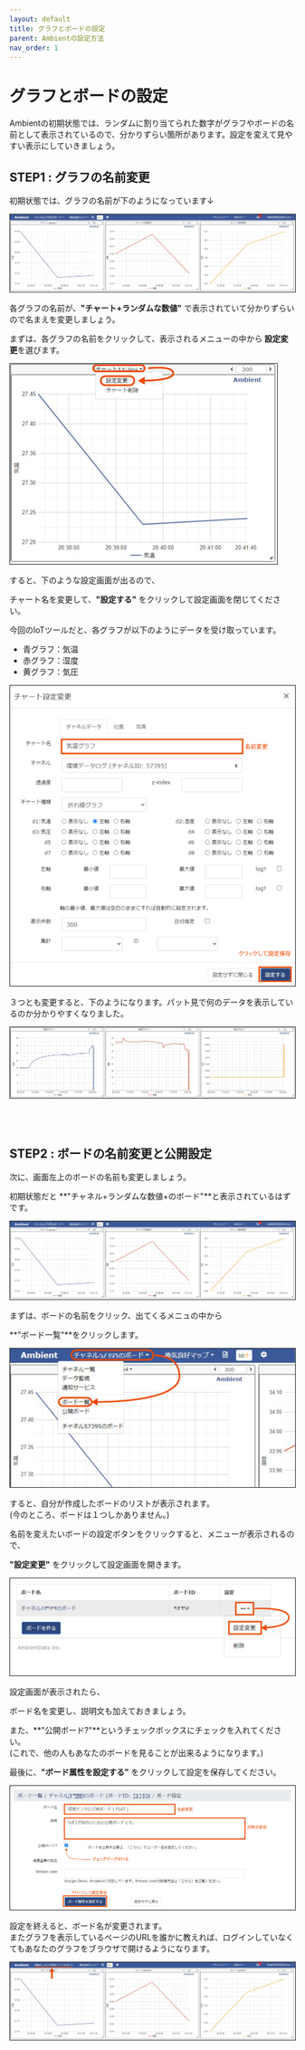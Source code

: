 ```yaml
---
layout: default
title: グラフとボードの設定
parent: Ambientの設定方法
nav_order: 1
---
```


# グラフとボードの設定
Ambientの初期状態では、ランダムに割り当てられた数字がグラフやボードの名前として表示されているので、分かりずらい箇所があります。設定を変えて見やすい表示にしていきましょう。

## STEP1 : グラフの名前変更
初期状態では、グラフの名前が下のようになっています↓

<img src="..\images\ambient_004.jpg" alt="hi" class="inline" border="1"/>

各グラフの名前が、**"チャート+ランダムな数値"** で表示されていて分かりずらいので名まえを変更しましょう。

まずは、各グラフの名前をクリックして、表示されるメニューの中から **設定変更**を選びます。

<img src="..\images\ambient_005.jpg" alt="hi" class="inline" border="1"/>

すると、下のような設定画面が出るので、

チャート名を変更して、**"設定する"** をクリックして設定画面を閉じてください。

今回のIoTツールだと、各グラフが以下のようにデータを受け取っています。
- 青グラフ：気温
- 赤グラフ：湿度
- 黄グラフ：気圧

<img src="..\images\ambient_006.jpg" alt="hi" class="inline" border="1"/>

３つとも変更すると、下のようになります。パット見で何のデータを表示しているのか分かりやすくなりました。

<img src="..\images\ambient_007.jpg" alt="hi" class="inline" border="1"/>

<br><br>

 ## STEP2 : ボードの名前変更と公開設定


次に、画面左上のボードの名前も変更しましょう。


初期状態だと **"チャネル+ランダムな数値+のボード"**と表示されているはずです。


<img src="..\images\ambient_004.jpg" alt="hi" class="inline" border="1"/>


まずは、ボードの名前をクリック、出てくるメニュの中から


**"ボード一覧"**をクリックします。


<img src="..\images\ambient_008.jpg" alt="hi" class="inline" border="1"/>

すると、自分が作成したボードのリストが表示されます。<br> (今のところ、ボードは１つしかありません。)


名前を変えたいボードの設定ボタンをクリックすると、メニューが表示されるので、


**"設定変更"** をクリックして設定画面を開きます。

<img src="..\images\ambient_009.jpg" alt="hi" class="inline" border="1"/>


設定画面が表示されたら、


ボード名を変更し、説明文も加えておきましょう。


また、**"公開ボード?"**というチェックボックスにチェックを入れてください。<br> (これで、他の人もあなたのボードを見ることが出来るようになります。)


最後に、**"ボード属性を設定する"** をクリックして設定を保存してください。


<img src="..\images\ambient_010.jpg" alt="hi" class="inline" border="1"/>


設定を終えると、ボード名が変更されます。<br>またグラフを表示しているページのURLを誰かに教えれば、ログインしていなくてもあなたのグラフをブラウザで開けるようになります。

<img src="..\images\ambient_011.jpg" alt="hi" class="inline" border="1"/>